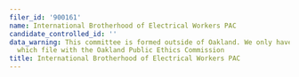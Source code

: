 ```yaml
---
filer_id: '900161'
name: International Brotherhood of Electrical Workers PAC
candidate_controlled_id: ''
data_warning: This committee is formed outside of Oakland. We only have data on committees
  which file with the Oakland Public Ethics Commission
title: International Brotherhood of Electrical Workers PAC
---
```

